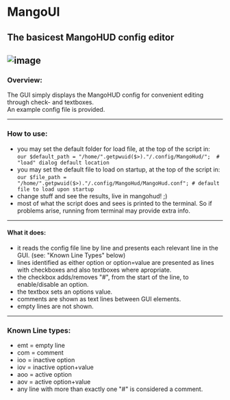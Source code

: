 # MangoUI
The basicest MangoHUD config editor
------------------------------------
![image](https://github.com/user-attachments/assets/1abdc47c-d58d-4ec7-99c3-0dc12f37301d)
------------------------------------
### Overview:
The GUI simply displays the MangoHUD config for convenient editing through check- and textboxes.<br>
An example config file is provided.

------------------------------------
### How to use:
- you may set the default folder for load file, at the top of the script in:<br>`our $default_path = "/home/".getpwuid($>)."/.config/MangoHud/";  # "load" dialog default location`
- you may set the default file to load on startup, at the top of the script in:<br>`our $file_path = "/home/".getpwuid($>)."/.config/MangoHud/MangoHud.conf"; # default file to load upon startup`
- change stuff and see the results, live in mangohud! ;)
- most of what the script does and sees is printed to the terminal. So if problems arise, running from terminal may provide extra info.
------------------------------------
#### What it does:
- it reads the config file line by line and presents each relevant line in the GUI. (see: "Known Line Types" below)
- lines identified as either option or option=value are presented as lines with checkboxes and also textboxes where apropriate.
- the checkbox adds/removes "#", from the start of the line, to enable/disable an option.
- the textbox sets an options value.
- comments are shown as text lines between GUI elements.
- empty lines are not shown.
------------------------------------
### Known Line types:
- emt = empty line
- com = comment
- ioo = inactive option
- iov = inactive option+value
- aoo = active option
- aov = active option+value
- any line with more than exactly one "#" is considered a comment.
